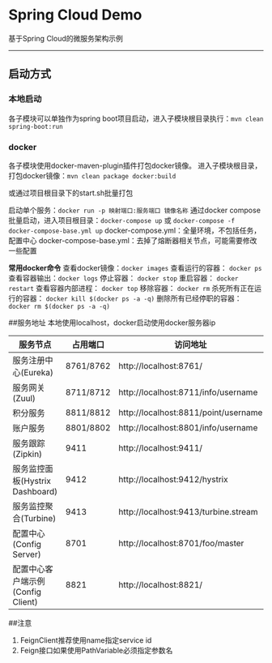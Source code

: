 # Spring Cloud Demo

基于Spring Cloud的微服务架构示例

******

## 启动方式

### 本地启动
各子模块可以单独作为spring boot项目启动，进入子模块根目录执行：`mvn clean spring-boot:run` 

### docker
各子模块使用docker-maven-plugin插件打包docker镜像。
进入子模块根目录，打包docker镜像：`mvn clean package docker:build`

或通过项目根目录下的start.sh批量打包

启动单个服务：`docker run -p 映射端口:服务端口 镜像名称`
通过docker compose批量启动，进入项目根目录：`docker-compose up` 或 `docker-compose -f docker-compose-base.yml up`
docker-compose.yml：全量环境，不包括任务，配置中心
docker-compose-base.yml：去掉了熔断器相关节点，可能需要修改一些配置

**常用docker命令**
查看docker镜像：`docker images`
查看运行的容器： `docker ps`
查看容器输出：`docker logs`
停止容器： `docker stop`
重启容器： `docker restart`
查看容器内部进程： `docker top`
移除容器： `docker rm`
杀死所有正在运行的容器： `docker kill $(docker ps -a -q)`
删除所有已经停职的容器： `docker rm $(docker ps -a -q)`

##服务地址
本地使用localhost，docker启动使用docker服务器ip

服务节点 | 占用端口 | 访问地址
------------ | ------------- | -------------
服务注册中心(Eureka) | 8761/8762 | http://localhost:8761/
服务网关(Zuul) | 8711/8712 | http://localhost:8711/info/username
积分服务 | 8811/8812 | http://localhost:8811/point/username
账户服务 | 8801/8802 | http://localhost:8801/info/username
服务跟踪(Zipkin) | 9411 | http://localhost:9411/
服务监控面板(Hystrix Dashboard) | 9412 | http://localhost:9412/hystrix
服务监控聚合(Turbine) | 9413 | http://localhost:9413/turbine.stream
配置中心(Config Server) | 8701 | http://localhost:8701/foo/master
配置中心客户端示例(Config Client) | 8821 | http://localhost:8821/


##注意
1. FeignClient推荐使用name指定service id
2. Feign接口如果使用PathVariable必须指定参数名


